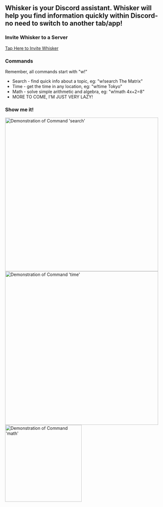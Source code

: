 ## Whisker is your Discord assistant. Whisker will help you find information quickly within Discord- no need to switch to another tab/app!

### Invite Whisker to a Server

[Tap Here to Invite Whisker](https://discord.com/api/oauth2/authorize?client_id=774013434072137748&permissions=298150976&scope=bot)

### Commands
Remember, all commands start with "w!"
- Search - find quick info about a topic, eg: "w!search The Matrix"
- Time - get the time in any location, eg: "w!time Tokyo"
- Math - solve simple arithmetic and algebra, eg: "w!math 4x+2=8"
- MORE TO COME, I'M JUST VERY LAZY!

### Show me it!

<img src="https://hazycora.com/whisker/assets/demo-search.png" alt="Demonstration of Command 'search'" width="500"/>

<img src="https://hazycora.com/whisker/assets/demo-time.png" alt="Demonstration of Command 'time'" width="500"/>

<img src="https://hazycora.com/whisker/assets/demo-math-2.png" alt="Demonstration of Command 'math'" width="250"/>
